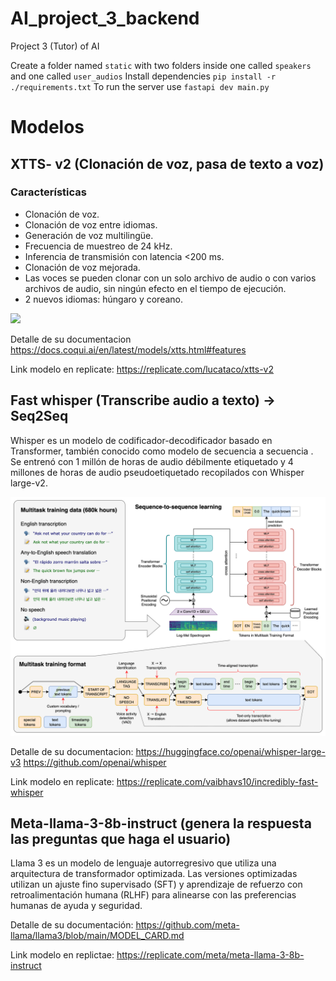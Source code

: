 # AI_project_3_backend

Project 3 (Tutor) of AI

Create a folder named `static` with two folders inside one called `speakers` and one called `user_audios`
Install dependencies `pip install -r ./requirements.txt`
To run the server use `fastapi dev main.py`

# Modelos

## XTTS- v2 (Clonación de voz, pasa de texto a voz)

### Características 
- Clonación de voz.
- Clonación de voz entre idiomas.
- Generación de voz multilingüe.
- Frecuencia de muestreo de 24 kHz.
- Inferencia de transmisión con latencia <200 ms. 
- Clonación de voz mejorada.
- Las voces se pueden clonar con un solo archivo de audio o con varios archivos de audio, sin ningún efecto en el tiempo de ejecución.
- 2 nuevos idiomas: húngaro y coreano.


![](Img/TTS.png) 

Detalle de su documentacion https://docs.coqui.ai/en/latest/models/xtts.html#features

Link modelo en replicate: https://replicate.com/lucataco/xtts-v2

## Fast whisper (Transcribe audio a texto) -> Seq2Seq

Whisper es un modelo de codificador-decodificador basado en Transformer, también conocido como modelo de secuencia a secuencia . Se entrenó con 1 millón de horas de audio débilmente etiquetado y 4 millones de horas de audio pseudoetiquetado recopilados con Whisper large-v2.

![](Img/Whisper.png) 

Detalle de su documentacion:
https://huggingface.co/openai/whisper-large-v3
https://github.com/openai/whisper

Link modelo en replicate: https://replicate.com/vaibhavs10/incredibly-fast-whisper

## Meta-llama-3-8b-instruct (genera la respuesta las preguntas que haga el usuario)

Llama 3 es un modelo de lenguaje autorregresivo que utiliza una arquitectura de transformador optimizada. Las versiones optimizadas utilizan un ajuste fino supervisado (SFT) y aprendizaje de refuerzo con retroalimentación humana (RLHF) para alinearse con las preferencias humanas de ayuda y seguridad.

Detalle de su documentación: https://github.com/meta-llama/llama3/blob/main/MODEL_CARD.md

Link modelo en replictae: https://replicate.com/meta/meta-llama-3-8b-instruct
